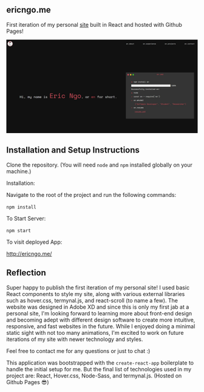 ## ericngo.me

First iteration of my personal [site](http://ericngo.me) built in React and hosted with Github Pages!

![Image of Personal Site](https://github.com/ericngoo/v1/blob/master/personal_site.jpg)

## Installation and Setup Instructions

Clone the repository. (You will need `node` and `npm` installed globally on your machine.)  

Installation:

Navigate to the root of the project and run the following commands: 

`npm install`

To Start Server:

`npm start`  

To visit deployed App:

http://ericngo.me/

## Reflection

Super happy to publish the first iteration of my personal site! I used basic React components to style my site, along with various external libraries such as hover.css, termynal.js, and react-scroll (to name a few). The website was designed in Adobe XD and since this is only my first jab at a personal site, I'm looking forward to learning more about front-end design and becoming adept with different design software to create more intuitive, responsive, and fast websites in the future. While I enjoyed doing a minimal static sight with not too many animations, I'm excited to work on future iterations of my site with newer technology and styles.

Feel free to contact me for any questions or just to chat :)

This application was bootstrapped with the `create-react-app` boilerplate to handle the initial setup for me. But the final list of technologies used in my project are: 
React, Hover.css, Node-Sass, and termynal.js. (Hosted on Github Pages 😎)
